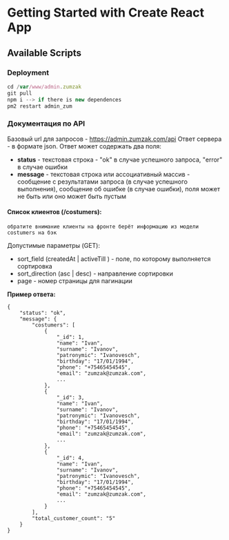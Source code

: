 # Getting Started with Create React App



## Available Scripts



### Deployment
``` js
cd /var/www/admin.zumzak
git pull
npm i --> if there is new dependences
pm2 restart admin_zum
```

### Документация по API
Базовый url для запросов - https://admin.zumzak.com/api
Ответ сервера - в формате json.
Ответ может содержать два поля: 
- **status** - текстовая строка - "ok" в случае успешного запроса, "error" в случае ошибки 
- **message** - текстовая строка или ассоциативный массив - сообщение с результатами запроса (в случае успешного выполнения), сообщение об ошибке (в случае ошибки), поля может не быть или оно может быть пустым

#### Список клиентов (/costumers):
`обратите внимание клиенты на фронте берёт информацию из модели costumers на бэк`

Допустимые параметры (GET):
- sort_field (createdAt | activeTill ) - поле, по которому выполняется сортировка
- sort_direction (asc | desc) - направление сортировки
- page - номер страницы для пагинации

**Пример ответа:**

    {
        "status": "ok",
        "message": {
            "costumers": [
                {
                    "_id": 1,
                    "name": "Ivan",
                    "surname": "Ivanov",
                    "patronymic": "Ivanovesch",
                    "birthday": "17/01/1994",
                    "phone": "+75465454545",
                    "email": "zumzak@zumzak.com",
                    ...
                },
                {
                    "_id": 3,
                    "name": "Ivan",
                    "surname": "Ivanov",
                    "patronymic": "Ivanovesch",
                    "birthday": "17/01/1994",
                    "phone": "+75465454545",
                    "email": "zumzak@zumzak.com",
                    ...
                },
                {
                    "_id": 4,
                    "name": "Ivan",
                    "surname": "Ivanov",
                    "patronymic": "Ivanovesch",
                    "birthday": "17/01/1994",
                    "phone": "+75465454545",
                    "email": "zumzak@zumzak.com",
                    ...
                }
            ],
            "total_customer_count": "5"
        }
    }
